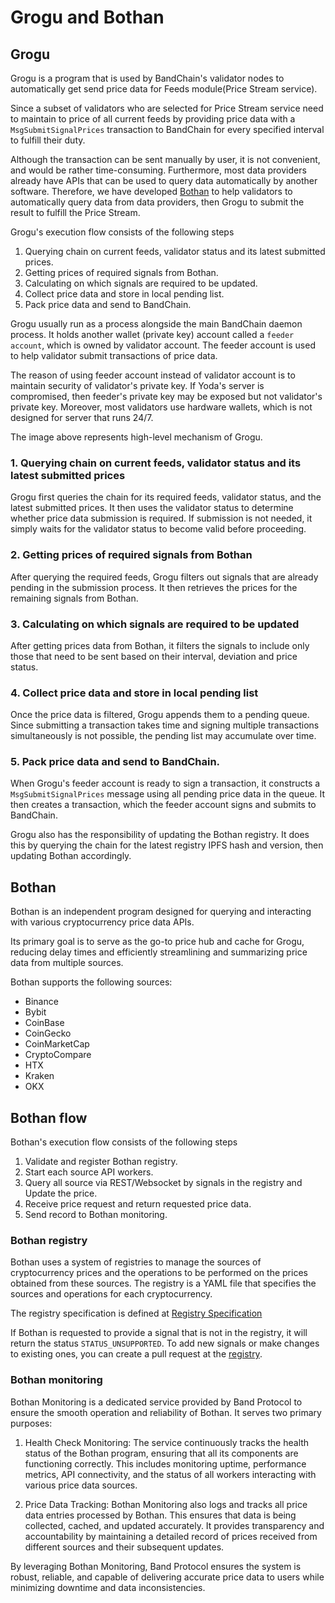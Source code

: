 # Grogu and Bothan

## Grogu

Grogu is a program that is used by BandChain's validator nodes to automatically get send price data for Feeds module(Price Stream service).

Since a subset of validators who are selected for Price Stream service need to maintain to price of all current feeds by providing price data with a `MsgSubmitSignalPrices` transaction to BandChain for every specified interval to fulfill their duty.

Although the transaction can be sent manually by user, it is not convenient, and would be rather time-consuming. 
Furthermore, most data providers already have APIs that can be used to query data automatically by another software. 
Therefore, we have developed [Bothan](#bothan) to help validators to automatically query data from data providers, then Grogu to submit the result to fulfill the Price Stream.

Grogu's execution flow consists of the following steps
1. Querying chain on current feeds, validator status and its latest submitted prices.
2. Getting prices of required signals from Bothan.
3. Calculating on which signals are required to be updated.
4. Collect price data and store in local pending list.
5. Pack price data and send to BandChain.

Grogu usually run as a process alongside the main BandChain daemon process. It holds another wallet (private key) account 
called a `feeder account`, which is owned by validator account. The feeder account is used to help validator submit 
transactions of price data.

The reason of using feeder account instead of validator account is to maintain security of validator's private key. 
If Yoda's server is compromised, then feeder's private key may be exposed but not validator's private key. 
Moreover, most validators use hardware wallets, which is not designed for server that runs 24/7.

<!-- TODO: add diagram -->

The image above represents high-level mechanism of Grogu.

### 1. Querying chain on current feeds, validator status and its latest submitted prices

Grogu first queries the chain for its required feeds, validator status, and the latest submitted prices. It then uses the validator status to determine whether price data submission is required. If submission is not needed, it simply waits for the validator status to become valid before proceeding.

### 2. Getting prices of required signals from Bothan

After querying the required feeds, Grogu filters out signals that are already pending in the submission process. It then retrieves the prices for the remaining signals from Bothan.

### 3. Calculating on which signals are required to be updated

After getting prices data from Bothan, it filters the signals to include only those that need to be sent based on their interval, deviation and price status.

### 4. Collect price data and store in local pending list

Once the price data is filtered, Grogu appends them to a pending queue. Since submitting a transaction takes time and signing multiple transactions simultaneously is not possible, the pending list may accumulate over time.

### 5. Pack price data and send to BandChain.

When Grogu's feeder account is ready to sign a transaction, it constructs a `MsgSubmitSignalPrices` message using all pending price data in the queue. It then creates a transaction, which the feeder account signs and submits to BandChain.

Grogu also has the responsibility of updating the Bothan registry. It does this by querying the chain for the latest registry IPFS hash and version, then updating Bothan accordingly.

## Bothan

Bothan is an independent program designed for querying and interacting with various cryptocurrency price data APIs.

Its primary goal is to serve as the go-to price hub and cache for Grogu, reducing delay times and efficiently streamlining and summarizing price data from multiple sources.

Bothan supports the following sources:
 - Binance
 - Bybit
 - CoinBase
 - CoinGecko
 - CoinMarketCap
 - CryptoCompare
 - HTX
 - Kraken
 - OKX

## Bothan flow

Bothan's execution flow consists of the following steps
1. Validate and register Bothan registry.
2. Start each source API workers.
3. Query all source via REST/Websocket by signals in the registry and Update the price.
4. Receive price request and return requested price data.
5. Send record to Bothan monitoring.

### Bothan registry

Bothan uses a system of registries to manage the sources of cryptocurrency prices and the operations to be performed on the prices obtained from these sources. The registry is a YAML file that specifies the sources and operations for each cryptocurrency.

The registry specification is defined at [Registry Specification](../signaling-hub/04-registry-specification.md)

If Bothan is requested to provide a signal that is not in the registry, it will return the status `STATUS_UNSUPPORTED`. To add new signals or make changes to existing ones, you can create a pull request at the [registry](https://github.com/bandprotocol/registry).

### Bothan monitoring

Bothan Monitoring is a dedicated service provided by Band Protocol to ensure the smooth operation and reliability of Bothan. It serves two primary purposes:

1. Health Check Monitoring:
   The service continuously tracks the health status of the Bothan program, ensuring that all its components are functioning correctly. This includes monitoring uptime, performance metrics, API connectivity, and the status of all workers interacting with various price data sources.

2. Price Data Tracking:
   Bothan Monitoring also logs and tracks all price data entries processed by Bothan. This ensures that data is being collected, cached, and updated accurately. It provides transparency and accountability by maintaining a detailed record of prices received from different sources and their subsequent updates.

By leveraging Bothan Monitoring, Band Protocol ensures the system is robust, reliable, and capable of delivering accurate price data to users while minimizing downtime and data inconsistencies.

